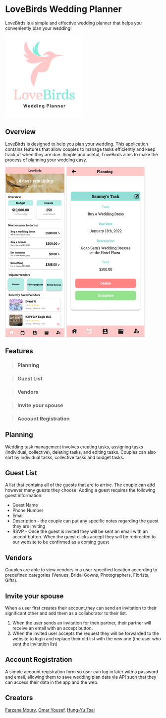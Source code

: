 # LoveBirds Wedding Planner

LoveBirds is a simple and effective wedding planner that helps you conveniently plan your wedding!

<img src="https://raw.githubusercontent.com/farzana-moury/LoveBirdsApp/a1b352cf52c32302bd54c40de298b29d65ef4f03/lovebirds.png?token=ARSZOSWVMRVAICL22MTHX6LC4FFTU" width="250">

## Overview

LoveBirds is designed to help you plan your wedding. This application contains features that allow couples to manage tasks efficiently and keep track of when they are due. Simple and useful, LoveBirds aims to make the process of planning your wedding easy.

<img src="https://raw.githubusercontent.com/farzana-moury/LoveBirdsApp/49ae1699ef9f6328448e81399c44eec0fc16bf29/overviewImage.png?token=ARSZOSXIYZ47EL7FVDXXRPLC4FE7M" width="450">

## Features

> ### Planning
      

> ### Guest List

> ### Vendors 

> ### Invite your spouse

> ### Account Registration

## Planning
Wedding task management involves creating tasks, assigning tasks (individual, collective), deleting tasks, and editing tasks. Couples can also sort by individual tasks, collective tasks and budget tasks.

## Guest List
A list that contains all of the guests that are to arrive. The couple can add however many guests they choose. Adding a guest requires the following guest information:
* Guest Name
* Phone Number
* Email
* Description - the couple can put any specific notes regarding the guest they are inviting
* RSVP - Once the guest is invited they will be sent an email with an accept button. When the guest clicks accept they will be redirected to our website to be confirmed as a coming guest

## Vendors
Couples are able to view vendors in a user-specified location according to predefined categories (Venues, Bridal Gowns, Photographers, Florists, Gifts).

## Invite your spouse
When a user first creates their account,they can send an invitation to their significant other and add them as a collaborator to their list.
1. When the user sends an invitation for their partner, their partner will receive an email with an accept button.
2. When the invited user accepts the request they will be forwarded to the website to login and replace their old list with the new one (the user who sent the invitation list)

## Account Registration
A simple account registration form so user can log in later with a password and email, allowing them to save wedding plan data via API such that they can access their data in the app and the web.

## Creators
[Farzana Moury](https://github.com/farzana-moury), [Omar Yousef](https://github.com/oyousef25), [Hung-Yu Tsai](https://github.com/JimTsai127)




